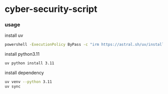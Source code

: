 # cyber-security-script

### usage
install uv
```sh
powershell -ExecutionPolicy ByPass -c "irm https://astral.sh/uv/install.ps1 | iex"
```

install python3.11
```sh
uv python install 3.11
```

install dependency
```sh
uv venv --python 3.11
uv sync
```